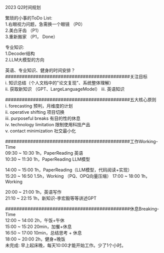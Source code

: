 2023  Q2时间规划 

繁琐的小事的ToDo List:   
  1.右眼视力问题，急需换一个眼镜   （P0）   
  2.美白牙齿  （P1）   
  3.重新搬家   （P1， Done）   
   
专业知识:   
  1.Decoder结构   
  2.LLM大模型的方向   
   
英语、专业知识、健身的时间安排？
#############################################关注目标   
i.  知识总结（个人文档中的"论文复现"、系统整体理解）  
ii.  获取新知识 （GPT、LargeLanguageModel）
iii. 英语知识
   
#############################################五大核心原则   
i.  forecasting 预判，月维度的计划   
ii. operative shifting 项目切换   
iii. purposeful breaks 有目的性的休息   
iv. technology limitation 限制使用科技产品   
v. contact minimization 社交最小化   
   
#############################################工作Working-Time    
09:30 ~ 10:30   1h，PaperReading  英语   
10:30 ~ 11:30   1h，PaperReading  LLM模型
      
14:00 ~ 15:00   1h，PaperReading（LLM模型，代码阅读+实现）   
15:20 ~ 16:50   1.5h，Working （PQ、OPQ向量压缩）
17:00 ~ 18:00   1h，Working   
   
20:00 ~ 21:00   1h，英语写作   
21:10 ~ 22:15   1h，新知识-李宏毅等等讲述GPT   
   
#############################################休息Breaking-Time   
12:00 ~ 14:00     2h，午饭+午休   
15:00 ~ 15:20    20min，加餐+休息   
16:50 ~ 17:00    10min，总结思考 + 休息   
18:00 ~ 20:00    2h，健身+晚饭   
未完成:
早上起床晚，每天10:00才能开始工作。少了1个小时。
